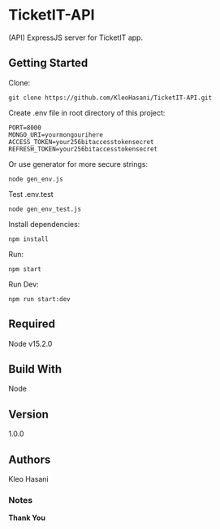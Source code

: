 # TicketIT-API

(API) ExpressJS server for TicketIT app.

## Getting Started

Clone:

```
git clone https://github.com/KleoHasani/TicketIT-API.git
```

Create .env file in root directory of this project:

```
PORT=8000
MONGO_URI=yourmongourihere
ACCESS_TOKEN=your256bitaccesstokensecret
REFRESH_TOKEN=your256bitaccesstokensecret
```

Or use generator for more secure strings:

```
node gen_env.js
```

Test .env.test

```
node gen_env_test.js
```

Install dependencies:

```
npm install
```

Run:

```
npm start
```

Run Dev:

```
npm run start:dev
```

## Required

Node v15.2.0

## Build With

Node

## Version

1.0.0

## Authors

Kleo Hasani

### Notes

**Thank You**

